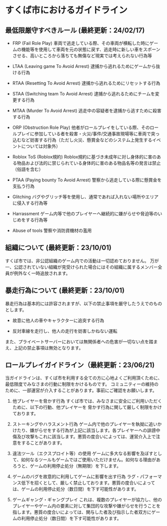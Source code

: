 # すくば市におけるガイドライン

## 最低限厳守すべきルール (最終更新：24/02/17)

- FRP (Fail Role Play)
車両で逃走している際、その車両が横転した時にゲームの機能等を使用して車両を元の状態に戻す、逃走時に新しい車をスポーンさせる、高いところから落ちても無傷など現実では考えられない行為等

- LTAA (Leaving game To Avoid Arrest)
逮捕から逃れるためにゲームから抜ける行為

- RTAA (Resetting To Avoid Arrest)
逮捕から逃れるためにリセットする行為

- STAA (Switching team To Avoid Arrest)
逮捕から逃れるためにチームを変更する行為

- MTAA (Murder To Avoid Arrest)
逃走中の容疑者を逮捕から逃すために殺害する行為

- ORP (Obstruction Role Play)
他者がロールプレイをしている際、そのロールプレイに参加している者を殺害・火災/事件/交通事故現場等に車両で突っ込むなど妨害する行為（ただし火災、懸賞金などのシステム上発生するイベントについては対象外）

- Roblox ToS (Roblox規約)
Roblox規約に基づき未成年に対し身体的に害のある物品および法的に禁じられている身体的に害のある物品名等の発言は禁止（俗語を含む）

- PTAA (Paying bounty To Avoid Arrest)
警察から逃走している際に懸賞金を支払う行為

- Glitching
バグやグリッチ等を使用し、通常であれば入れない場所やエリアに侵入する行為等

- Harrassment
ゲーム内等で他のプレイヤーへ継続的に嫌がらせや脅迫等のいじめをする行為等

- Abuse of tools
警察や消防資機材の濫用

## 組織について (最終更新：23/10/01)

すくば市では、非公認組織のゲーム内での活動は一切認めておりません。
万が一、公認されていない組織が見受けられた場合にはその組織に属するメンバー全員が例外なく一時追放されます。

## 暴走行為について (最終更新：23/10/01)

暴走行為は基本的には許容されますが、以下の禁止事項を厳守したうえでのものとします。

- 故意に他人の車やキャラクターに追突する行為

- 反対車線を走行し、他人の走行を妨害しかねない運転

また、プライベートサーバーにおいては無関係者への危害が一切ない点を踏まえ、上記の禁止事項は無効となります。

## ロールプレイガイドライン（最終更新：23/06/21)

当ガイドラインは、すくば市を利用する全ての方に心地よくご利用頂くために、最低限度でみなさまの行動に制限をかけるものです。
コミュニティーの維持のために、一部運営が介入することがあります。事前にご確認をお願いします。

1. 他プレイヤーを脅かす行為
すくば市では、みなさまに安全にご利用いただくために、以下の行動、他プレイヤーを
脅かす行為に関して厳しく制限をかけております。

2. ストーキングやハラスメント行為
ゲーム内で他のプレイヤーを執拗に追いかけたり、嫌がらせをする行為が上記に該当します。各プレイヤーへの誹謗中傷及び攻撃もこれに該当します。悪質の度合いによっては、運営介入上で注意をすることがあります。

3. 違法ツール（エクスプロイト等）の使用
ゲームに多大なる影響を及ぼすとして、如何なるツールもゲームではご使用いただけません。如何なる理由があろうと、ゲームの利用停止処分（無期限）を下します。

4. ゲームのバグを故意的に利用してゲームに影響を出す行為
ラグ・パフォーマンス低下を招くとして、厳しく禁止しております。悪質の度合いによっては、ゲームの利用停止処分（数日間）を下す可能性があります。

5. ゲームギャング・ギャングプレイ
これは、複数のプレイヤーが協力し、他のプレイヤーやゲーム内の要素に対して集団的な攻撃や嫌がらせを行うことを指します。悪質の度合いによっては、関与した者及び指示した者双方にゲームの利用停止処分（数日間）を下す可能性があります。
